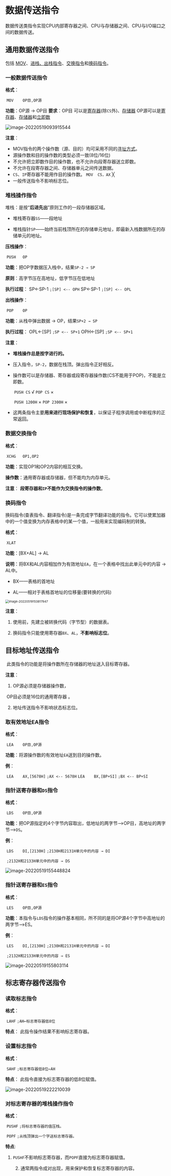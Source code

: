 # 数据传送指令

​	数据传送类指令实现CPU内部寄存器之间、CPU与存储器之间、CPU与I/O端口之间的数据传送。

## 通用数据传送指令

包括 [MOV](#一般数据传送指令)、[进栈、出栈指令](#堆栈操作指令)、[交换指令](#数据交换指令)和[换码指令](#换码指令)。

### 一般数据传送指令

**格式**：

​	`MOV	OP目,OP源`

**功能**：OP源 → OP目 
**要求**：OP目 可以是[寄存器](../寻址方式/寄存器寻址.md)(除`CS`外)、[存储器](../../第三章)
            OP源可以是[寄存器](../寻址方式/寄存器寻址.md)、[存储器](../../第三章)和[立即数](../寻址方式/立即寻址.md)

![image-20220519093915544](https://cdn.jsdelivr.net/gh/letengzz/Two-C@main/img/PM/Fourth/202205271203230.png)

**注意**： 

- MOV指令的两个操作数（源、目的）均可采用不同的[寻址方式](../寻址方式)。
- 源操作数和目的操作数的类型必须一致(8位/16位)
- 不允许把立即数作目的操作数，也不允许向段寄存器送立即数。
- 不允许在段寄存器之间、存储器单元之间传送数据。
- `CS`、`IP`寄存器不能用作目的操作数。
            `MOV  CS，AX`          ╳ 
- 一般传送指令不影响标志位。

### 堆栈操作指令

堆栈：是按“**后进先出**”原则工作的一段存储器区域。

- 堆栈寄存器`SS`——段地址

- 堆栈指针`SP`——始终当前栈顶所在的存储单元地址，即最新入栈数据所在的存储单元的地址。

**压栈操作**：

​	`PUSH	OP`

**功能**：把OP字数据压入栈中，结果`SP-2 → SP`

**原则**：高字节压在高地址，低字节压在低地址   

**执行过程**：   SP←SP-1	`;[SP] <-- OPH`
                      SP←SP-1	`;[SP] <-- OPL`

**出栈操作**：      

​	`POP	OP`

**功能**：从栈中弹出数据 → OP，结果`SP+2 → SP`

**执行过程**：  OPL←[SP]	`;SP <-- SP+1` 
                     OPH←[SP]	`;SP <-- SP+1`

**注意**： 

- **堆栈操作总是按字进行的。**

- 压入指令，`SP-2`，数据在栈顶。弹出指令正好相反。

- 操作数可以是存储器、寄存器或段寄存器操作数(CS不能用于POP)，不能是立即数。

  ​    `PUSH CS`  √      `POP CS`  ×

  ​    `PUSH 1200H`  ×   `POP 2300H`  ×

- 这两条指令主要**用来进行现场保护和恢复**，以保证子程序调用或中断程序的正常返回。 

### 数据交换指令

**格式**： 

​	`XCHG	OP1,OP2`

**功能**：实现OP1和OP2内容的相互交换。

**操作数**：通用寄存器或存储器，但不能均为内存单元。

**注意**： **段寄存器和`IP`不能作为交换指令的操作数**。

### 换码指令

​	换码指令(查表指令、翻译指令)是一条完成字节翻译功能的指令。它可以使累加器中的一个值变换为内存表格中的某一个值，一般用来实现编码制的转换。

**格式**： 

​	`XLAT`

**功能**：[BX+AL] → AL

**说明**：将BX和AL内容相加作为有效地址`EA`，在一个表格中找出此单元中的内容 → AL中。

- BX——表格的首地址

- AL——相对于表格首地址的位移量(要转换的代码)

<img src="https://cdn.jsdelivr.net/gh/letengzz/Two-C@main/img/PM/Fourth/202206061544891.png" alt="image-20220519153817947" style="zoom:67%;" />

**注意**： 

1. 使用前，先建立被转换代码（字节型）的数据表。

2. 换码指令只能使用寄存器`BX`、`AL`，**不影响标志位**。

## 目标地址传送指令

​	此类指令的功能是将操作数所在存储器的地址送入目标寄存器。

**注意**：  

1. OP源必须是存储器操作数，

​	   OP目必须是16位的通用寄存器 。

2. 地址传送指令不影响状态标志位。

### 取有效地址EA指令

**格式**：

​	`LEA	OP目,OP源`

**功能**：将源操作数的有效地址`EA`送到目的操作数。

**例**： 

​	`LEA	AX,[5678H]`	`;AX <-- 5678H`
​	`LEA	BX,[BP+SI]`	`;BX <-- BP+SI`

### 指针送寄存器和`DS`指令

**格式**： 

​	`LDS	OP目,OP源`

**功能**：把OP源指定的4个字节内容取出，低地址的两字节-->OP目，高地址的两字节-->`DS`。

**例**：

​	`LDS	DI,[2130H]`	`;2130H和2131H单元中的内容 → DI`

​							  			`;2132H和2133H单元中的内容 → DS`

![image-20220519155448824](https://cdn.jsdelivr.net/gh/letengzz/Two-C@main/img/PM/Fourth/202205271411416.png)

### 指针送寄存器和`ES`指令

**格式**：

​	`LES	OP目,OP源`

**功能**：本指令与`LDS`指令的操作基本相同，所不同的是将OP源4个字节中高地址的两字节-->ES。

**例**：

​	`LES	DI,[2130H]`	`;2130H和2131H单元中的内容 → DI`

​								          `;2132H和2133H单元中的内容 → ES`

![image-20220519155803114](https://cdn.jsdelivr.net/gh/letengzz/Two-C@main/img/PM/Fourth/202205271413301.png)

## 标志寄存器传送指令

### 读取标志指令

**格式**：

​	`LAHF`	`;AH←标志寄存器低8位`

**特点**： 此指令操作结果不影响标志寄存器。

### 设置标志指令

**格式**：

​	`SAHF`	`;标志寄存器低8位←AH`

**特点**： 此指令直接为标志寄存器的低8位赋值。

![image-20220519222210039](https://cdn.jsdelivr.net/gh/letengzz/Two-C@main/img/PM/Fourth/202205271414196.png)

### 对标志寄存器的堆栈操作指令

 **格式**：

​	`PUSHF`	`;将标志寄存器的值压栈。`

​	`POPF`	`;从栈顶弹出一个字送标志寄存器。`

**特点**: 

1. `PUSHF`不影响标志寄存器，而`POPF`直接为标志寄存器赋值。

     2. 通常两指令成对出现，用来保护和恢复标志寄存器的内容。 
